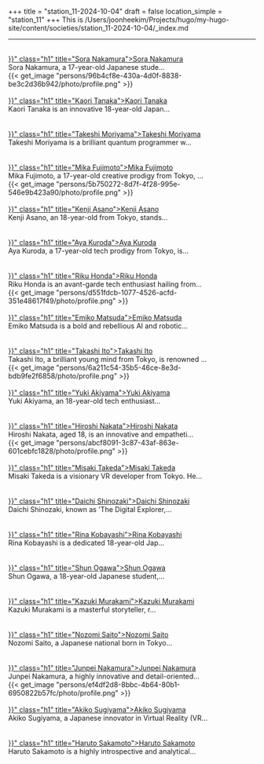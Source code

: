 +++
title = "station_11-2024-10-04"
draft = false
location_simple = "station_11"
+++
This is /Users/joonheekim/Projects/hugo/my-hugo-site/content/societies/station_11-2024-10-04/_index.md
<br>
<hr>
<br>
<a href="{{< ref "/persons/96b4cf8e-430a-4d0f-8838-be3c2d36b942" >}}" class="h1" title="Sora Nakamura">Sora Nakamura</a>
<div class="plain">Sora Nakamura, a 17-year-old Japanese stude...</div>{{< get_image "persons/96b4cf8e-430a-4d0f-8838-be3c2d36b942/photo/profile.png" >}}
<br>
<br>
<a href="{{< ref "/persons/29ab1d21-312e-4e57-9d12-b140b0af7327" >}}" class="h1" title="Kaori Tanaka">Kaori Tanaka</a>
<div class="plain">Kaori Tanaka is an innovative 18-year-old Japan...</div><br>
<br>
<a href="{{< ref "/persons/80705f61-59e2-4417-a5c5-7aa037f0305e" >}}" class="h1" title="Takeshi Moriyama">Takeshi Moriyama</a>
<div class="plain">Takeshi Moriyama is a brilliant quantum programmer w...</div><br>
<br>
<a href="{{< ref "/persons/5b750272-8d7f-4f28-995e-546e9b423a90" >}}" class="h1" title="Mika Fujimoto">Mika Fujimoto</a>
<div class="plain">Mika Fujimoto, a 17-year-old creative prodigy from Tokyo, ...</div>{{< get_image "persons/5b750272-8d7f-4f28-995e-546e9b423a90/photo/profile.png" >}}
<br>
<br>
<a href="{{< ref "/persons/687e74c5-e2ea-4707-9300-f2f0602880cf" >}}" class="h1" title="Kenji Asano">Kenji Asano</a>
<div class="plain">Kenji Asano, an 18-year-old from Tokyo, stands...</div><br>
<br>
<a href="{{< ref "/persons/36dfc72e-e441-48a5-bbcf-fc59027453dd" >}}" class="h1" title="Aya Kuroda">Aya Kuroda</a>
<div class="plain">Aya Kuroda, a 17-year-old tech prodigy from Tokyo, is...</div><br>
<br>
<a href="{{< ref "/persons/d551fdcb-1077-4526-acfd-351e48617f49" >}}" class="h1" title="Riku Honda">Riku Honda</a>
<div class="plain">Riku Honda is an avant-garde tech enthusiast hailing from...</div>{{< get_image "persons/d551fdcb-1077-4526-acfd-351e48617f49/photo/profile.png" >}}
<br>
<br>
<a href="{{< ref "/persons/0d639976-c93a-4bb0-8dcc-ce0d9fd433b4" >}}" class="h1" title="Emiko Matsuda">Emiko Matsuda</a>
<div class="plain">Emiko Matsuda is a bold and rebellious AI and robotic...</div><br>
<br>
<a href="{{< ref "/persons/6a211c54-35b5-46ce-8e3d-bdb9fe2f6858" >}}" class="h1" title="Takashi Ito">Takashi Ito</a>
<div class="plain">Takashi Ito, a brilliant young mind from Tokyo, is renowned ...</div>{{< get_image "persons/6a211c54-35b5-46ce-8e3d-bdb9fe2f6858/photo/profile.png" >}}
<br>
<br>
<a href="{{< ref "/persons/ed0fb9ad-668f-4513-b2aa-6f6d7ed6fb7e" >}}" class="h1" title="Yuki Akiyama">Yuki Akiyama</a>
<div class="plain">Yuki Akiyama, an 18-year-old tech enthusiast...</div><br>
<br>
<a href="{{< ref "/persons/abcf8091-3c87-43af-863e-601cebfc1828" >}}" class="h1" title="Hiroshi Nakata">Hiroshi Nakata</a>
<div class="plain">Hiroshi Nakata, aged 18, is an innovative and empatheti...</div>{{< get_image "persons/abcf8091-3c87-43af-863e-601cebfc1828/photo/profile.png" >}}
<br>
<br>
<a href="{{< ref "/persons/02d15f1c-0b3f-479c-982b-4bbff1d0c882" >}}" class="h1" title="Misaki Takeda">Misaki Takeda</a>
<div class="plain">Misaki Takeda is a visionary VR developer from Tokyo. He...</div><br>
<br>
<a href="{{< ref "/persons/b343804c-5f04-4a63-badd-f30b19cb46b2" >}}" class="h1" title="Daichi Shinozaki">Daichi Shinozaki</a>
<div class="plain">Daichi Shinozaki, known as 'The Digital Explorer,...</div><br>
<br>
<a href="{{< ref "/persons/32e9b4e5-35fb-43ef-9597-098c1381eb87" >}}" class="h1" title="Rina Kobayashi">Rina Kobayashi</a>
<div class="plain">Rina Kobayashi is a dedicated 18-year-old Jap...</div><br>
<br>
<a href="{{< ref "/persons/d0af368b-f1c7-496c-b8ba-49c9752ccde0" >}}" class="h1" title="Shun Ogawa">Shun Ogawa</a>
<div class="plain">Shun Ogawa, a 18-year-old Japanese student,...</div><br>
<br>
<a href="{{< ref "/persons/8070259a-b0a2-408f-b217-5879737a5b1b" >}}" class="h1" title="Kazuki Murakami">Kazuki Murakami</a>
<div class="plain">Kazuki Murakami is a masterful storyteller, r...</div><br>
<br>
<a href="{{< ref "/persons/32598c9c-2952-49f0-827d-9a6d65349a90" >}}" class="h1" title="Nozomi Saito">Nozomi Saito</a>
<div class="plain">Nozomi Saito, a Japanese national born in Tokyo...</div><br>
<br>
<a href="{{< ref "/persons/ef4df2d8-8bbc-4b64-80b1-6950822b57fc" >}}" class="h1" title="Junpei Nakamura">Junpei Nakamura</a>
<div class="plain">Junpei Nakamura, a highly innovative and detail-oriented...</div>{{< get_image "persons/ef4df2d8-8bbc-4b64-80b1-6950822b57fc/photo/profile.png" >}}
<br>
<br>
<a href="{{< ref "/persons/6318cbbf-ac31-4ec3-bb87-6717205ba417" >}}" class="h1" title="Akiko Sugiyama">Akiko Sugiyama</a>
<div class="plain">Akiko Sugiyama, a Japanese innovator in Virtual Reality (VR...</div><br>
<br>
<a href="{{< ref "/persons/306033e5-f2d4-43a0-a333-399a874f2270" >}}" class="h1" title="Haruto Sakamoto">Haruto Sakamoto</a>
<div class="plain">Haruto Sakamoto is a highly introspective and analytical...</div><br>
<br>
